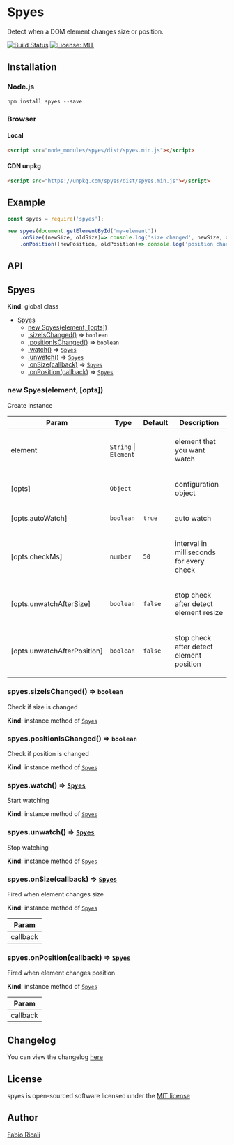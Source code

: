 # Spyes
Detect when a DOM element changes size or position.

<a href="https://travis-ci.org/fabioricali/spyes" target="_blank"><img src="https://travis-ci.org/fabioricali/spyes.svg?branch=master" title="Build Status"/></a>
<a href="https://opensource.org/licenses/MIT" target="_blank"><img src="https://img.shields.io/badge/License-MIT-yellow.svg" title="License: MIT"/></a>

## Installation

### Node.js
```
npm install spyes --save
```

### Browser

#### Local
```html
<script src="node_modules/spyes/dist/spyes.min.js"></script>
```

#### CDN unpkg
```html
<script src="https://unpkg.com/spyes/dist/spyes.min.js"></script>
```

## Example
```javascript
const spyes = require('spyes');

new spyes(document.getElementById('my-element'))
    .onSize((newSize, oldSize)=> console.log('size changed', newSize, oldSize))
    .onPosition((newPosition, oldPosition)=> console.log('position changed', newPosition, oldPosition));
```

## API

<a name="Spyes"></a>

## Spyes
**Kind**: global class  

* [Spyes](#Spyes)
    * [new Spyes(element, [opts])](#new_Spyes_new)
    * [.sizeIsChanged()](#Spyes+sizeIsChanged) ⇒ <code>boolean</code>
    * [.positionIsChanged()](#Spyes+positionIsChanged) ⇒ <code>boolean</code>
    * [.watch()](#Spyes+watch) ⇒ [<code>Spyes</code>](#Spyes)
    * [.unwatch()](#Spyes+unwatch) ⇒ [<code>Spyes</code>](#Spyes)
    * [.onSize(callback)](#Spyes+onSize) ⇒ [<code>Spyes</code>](#Spyes)
    * [.onPosition(callback)](#Spyes+onPosition) ⇒ [<code>Spyes</code>](#Spyes)

<a name="new_Spyes_new"></a>

### new Spyes(element, [opts])
Create instance

<table>
  <thead>
    <tr>
      <th>Param</th><th>Type</th><th>Default</th><th>Description</th>
    </tr>
  </thead>
  <tbody>
<tr>
    <td>element</td><td><code>String</code> | <code>Element</code></td><td></td><td><p>element that you want watch</p>
</td>
    </tr><tr>
    <td>[opts]</td><td><code>Object</code></td><td></td><td><p>configuration object</p>
</td>
    </tr><tr>
    <td>[opts.autoWatch]</td><td><code>boolean</code></td><td><code>true</code></td><td><p>auto watch</p>
</td>
    </tr><tr>
    <td>[opts.checkMs]</td><td><code>number</code></td><td><code>50</code></td><td><p>interval in milliseconds for every check</p>
</td>
    </tr><tr>
    <td>[opts.unwatchAfterSize]</td><td><code>boolean</code></td><td><code>false</code></td><td><p>stop check after detect element resize</p>
</td>
    </tr><tr>
    <td>[opts.unwatchAfterPosition]</td><td><code>boolean</code></td><td><code>false</code></td><td><p>stop check after detect element position</p>
</td>
    </tr>  </tbody>
</table>

<a name="Spyes+sizeIsChanged"></a>

### spyes.sizeIsChanged() ⇒ <code>boolean</code>
Check if size is changed

**Kind**: instance method of [<code>Spyes</code>](#Spyes)  
<a name="Spyes+positionIsChanged"></a>

### spyes.positionIsChanged() ⇒ <code>boolean</code>
Check if position is changed

**Kind**: instance method of [<code>Spyes</code>](#Spyes)  
<a name="Spyes+watch"></a>

### spyes.watch() ⇒ [<code>Spyes</code>](#Spyes)
Start watching

**Kind**: instance method of [<code>Spyes</code>](#Spyes)  
<a name="Spyes+unwatch"></a>

### spyes.unwatch() ⇒ [<code>Spyes</code>](#Spyes)
Stop watching

**Kind**: instance method of [<code>Spyes</code>](#Spyes)  
<a name="Spyes+onSize"></a>

### spyes.onSize(callback) ⇒ [<code>Spyes</code>](#Spyes)
Fired when element changes size

**Kind**: instance method of [<code>Spyes</code>](#Spyes)  
<table>
  <thead>
    <tr>
      <th>Param</th>
    </tr>
  </thead>
  <tbody>
<tr>
    <td>callback</td>
    </tr>  </tbody>
</table>

<a name="Spyes+onPosition"></a>

### spyes.onPosition(callback) ⇒ [<code>Spyes</code>](#Spyes)
Fired when element changes position

**Kind**: instance method of [<code>Spyes</code>](#Spyes)  
<table>
  <thead>
    <tr>
      <th>Param</th>
    </tr>
  </thead>
  <tbody>
<tr>
    <td>callback</td>
    </tr>  </tbody>
</table>


## Changelog
You can view the changelog <a target="_blank" href="https://github.com/fabioricali/spyes/blob/master/CHANGELOG.md">here</a>

## License
spyes is open-sourced software licensed under the <a target="_blank" href="http://opensource.org/licenses/MIT">MIT license</a>

## Author
<a target="_blank" href="http://rica.li">Fabio Ricali</a>